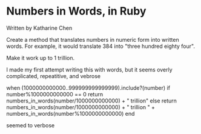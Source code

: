 <h1>Numbers in Words, in Ruby</h1>
<p>Written by Katharine Chen</p>

Create a method that translates numbers in numeric form into written words. For example, it would translate 384 into "three hundred eighty four".

Make it work up to 1 trillion. 


I made my first attempt writing this with words, but it seems overly complicated, repeatitive, and vebrose 

when (1000000000000..999999999999999).include?(number)
		if number%1000000000000 == 0
			return numbers_in_words(number/1000000000000) + " trillion"
		else
			return numbers_in_words(number/1000000000000) + " trillion " + numbers_in_words(number%1000000000000)
		end 

seemed to verbose 